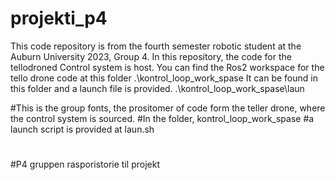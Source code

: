# projekti\_p4
 This code repository is from the fourth semester robotic student at the Auburn University 2023, Group 4.
 In this repository, the code for the tellodroned Control system is host.
 You can find the Ros2 workspace for the tello drone code at this folder .\\kontrol\_loop\_work\_spase
It can be found in this folder and a launch file is provided. .\\kontrol\_loop\_work\_spase\\laun

#This is the group fonts, the prositomer of code form the teller drone, where the control system is sourced.
#In the folder, kontrol\_loop\_work\_spase
#a launch script is provided at  laun.sh
#
#P4 gruppen rasporistorie til projekt
